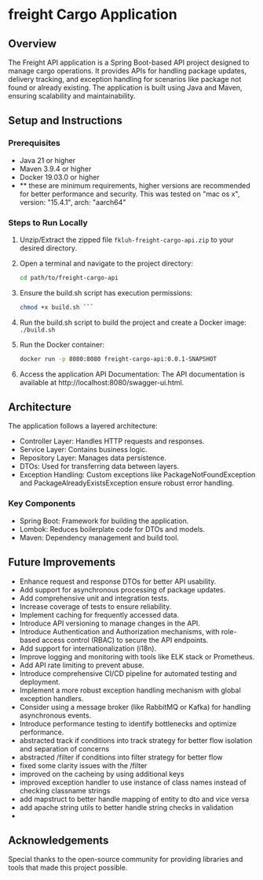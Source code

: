 # freight Cargo Application

## Overview
The Freight API application is a Spring Boot-based API project designed to manage cargo operations. It provides APIs for handling package updates, delivery tracking, and exception handling for scenarios like package not found or already existing. The application is built using Java and Maven, ensuring scalability and maintainability.

## Setup and Instructions

### Prerequisites
- Java 21 or higher
- Maven 3.9.4 or higher
- Docker 19.03.0 or higher
- ** these are minimum requirements, higher versions are recommended for better performance and security. This was tested on "mac os x", version: "15.4.1", arch: "aarch64"

### Steps to Run Locally
1. Unzip/Extract the zipped file `fkluh-freight-cargo-api.zip` to your desired directory.
2. Open a terminal and navigate to the project directory:
   ```bash
   cd path/to/freight-cargo-api
   ```
3. Ensure the build.sh script has execution permissions:  
   ```bash
   chmod +x build.sh ```
4. Run the build.sh script to build the project and create a Docker image:  
   ```./build.sh```
   
5. Run the Docker container:  
   ```bash
   docker run -p 8080:8080 freight-cargo-api:0.0.1-SNAPSHOT

6. Access the application API Documentation:
   The API documentation is available at http://localhost:8080/swagger-ui.html.


## Architecture
The application follows a layered architecture:
- Controller Layer: Handles HTTP requests and responses.
- Service Layer: Contains business logic.
- Repository Layer: Manages data persistence.
- DTOs: Used for transferring data between layers.
- Exception Handling: Custom exceptions like PackageNotFoundException and PackageAlreadyExistsException ensure robust error handling.

### Key Components
- Spring Boot: Framework for building the application.
- Lombok: Reduces boilerplate code for DTOs and models.
- Maven: Dependency management and build tool.


## Future Improvements
- Enhance request and response DTOs for better API usability.
- Add support for asynchronous processing of package updates.
- Add comprehensive unit and integration tests.
- Increase coverage of tests to ensure reliability.
- Implement caching for frequently accessed data.
- Introduce API versioning to manage changes in the API.
- Introduce Authentication and Authorization mechanisms, with role-based access control (RBAC) to secure the API endpoints.
- Add support for internationalization (i18n).
- Improve logging and monitoring with tools like ELK stack or Prometheus.
- Add API rate limiting to prevent abuse.
- Introduce comprehensive CI/CD pipeline for automated testing and deployment.
- Implement a more robust exception handling mechanism with global exception handlers.
- Consider using a message broker (like RabbitMQ or Kafka) for handling asynchronous events.
- Introduce performance testing to identify bottlenecks and optimize performance.
- abstracted track if conditions into track strategy for better flow isolation and separation of concerns
- abstracted /filter if conditions into filter strategy for better flow
- fixed some clarity issues with the /filter
- improved on the cacheing by using additional keys
- improved exception handler to use instance of class names instead of checking classname strings
- add mapstruct to better handle mapping of entity to dto and vice versa
- add apache string utils to better handle string checks in validation
-


## Acknowledgements
Special thanks to the open-source community for providing libraries and tools that made this project possible.
